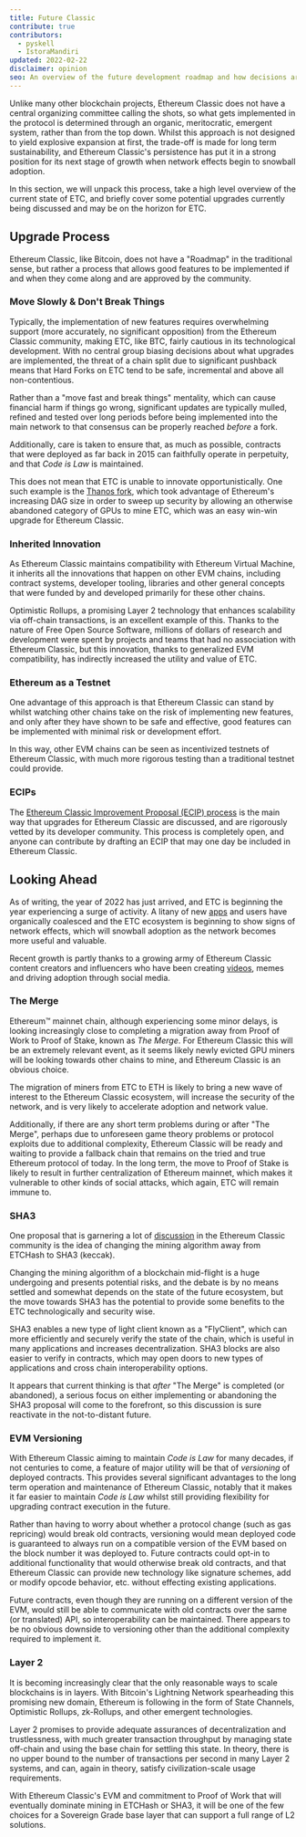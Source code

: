 ```yaml
---
title: Future Classic
contribute: true
contributors:
  - pyskell
  - IstoraMandiri
updated: 2022-02-22
disclaimer: opinion
seo: An overview of the future development roadmap and how decisions are made in the Ethereum Classic ecosystem, based on its history, principles.
---
```


Unlike many other blockchain projects, Ethereum Classic does not have a central organizing committee calling the shots, so what gets implemented in the protocol is determined through an organic, meritocratic, emergent system, rather than from the top down. Whilst this approach is not designed to yield explosive expansion at first, the trade-off is made for long term sustainability, and Ethereum Classic's persistence has put it in a strong position for its next stage of growth when network effects begin to snowball adoption.

In this section, we will unpack this process, take a high level overview of the current state of ETC, and briefly cover some potential upgrades currently being discussed and may be on the horizon for ETC.

## Upgrade Process

Ethereum Classic, like Bitcoin, does not have a "Roadmap" in the traditional sense, but rather a process that allows good features to be implemented if and when they come along and are approved by the community.

### Move Slowly & Don't Break Things

Typically, the implementation of new features requires overwhelming support (more accurately, no significant opposition) from the Ethereum Classic community, making ETC, like BTC, fairly cautious in its technological development. With no central group biasing decisions about what upgrades are implemented, the threat of a chain split due to significant pushback means that Hard Forks on ETC tend to be safe, incremental and above all non-contentious.

Rather than a "move fast and break things" mentality, which can cause financial harm if things go wrong, significant updates are typically mulled, refined and tested over long periods before being implemented into the main network to that consensus can be properly reached _before_ a fork.

Additionally, care is taken to ensure that, as much as possible, contracts that were deployed as far back in 2015 can faithfully operate in perpetuity, and that _Code is Law_ is maintained.

This does not mean that ETC is unable to innovate opportunistically. One such example is the [Thanos fork](/knowledge/forks#thanos), which took advantage of Ethereum's increasing DAG size in order to sweep up security by allowing an otherwise abandoned category of GPUs to mine ETC, which was an easy win-win upgrade for Ethereum Classic.

### Inherited Innovation

As Ethereum Classic maintains compatibility with Ethereum Virtual Machine, it inherits all the innovations that happen on other EVM chains, including contract systems, developer tooling, libraries and other general concepts that were funded by and developed primarily for these other chains.

Optimistic Rollups, a promising Layer 2 technology that enhances scalability via off-chain transactions, is an excellent example of this. Thanks to the nature of Free Open Source Software, millions of dollars of research and development were spent by projects and teams that had no association with Ethereum Classic, but this innovation, thanks to generalized EVM compatibility, has indirectly increased the utility and value of ETC.

### Ethereum as a Testnet

One advantage of this approach is that Ethereum Classic can stand by whilst watching other chains take on the risk of implementing new features, and only after they have shown to be safe and effective, good features can be implemented with minimal risk or development effort.

In this way, other EVM chains can be seen as incentivized testnets of Ethereum Classic, with much more rigorous testing than a traditional testnet could provide.

### ECIPs

The [Ethereum Classic Improvement Proposal (ECIP) process](/development/ecips) is the main way that upgrades for Ethereum Classic are discussed, and are rigorously vetted by its developer community. This process is completely open, and anyone can contribute by drafting an ECIP that may one day be included in Ethereum Classic.

## Looking Ahead

As of writing, the year of 2022 has just arrived, and ETC is beginning the year experiencing a surge of activity. A litany of new [apps](/services/apps) and users have organically coalesced and the ETC ecosystem is beginning to show signs of network effects, which will snowball adoption as the network becomes more useful and valuable.

Recent growth is partly thanks to a growing army of Ethereum Classic content creators and influencers who have been creating [videos](/videos), memes and driving adoption through social media.

### The Merge

Ethereum™ mainnet chain, although experiencing some minor delays, is looking increasingly close to completing a migration away from Proof of Work to Proof of Stake, known as _The Merge_. For Ethereum Classic this will be an extremely relevant event, as it seems likely newly evicted GPU miners will be looking towards other chains to mine, and Ethereum Classic is an obvious choice.

The migration of miners from ETC to ETH is likely to bring a new wave of interest to the Ethereum Classic ecosystem, will increase the security of the network, and is very likely to accelerate adoption and network value.

Additionally, if there are any short term problems during or after "The Merge", perhaps due to unforeseen game theory problems or protocol exploits due to additional complexity, Ethereum Classic will be ready and waiting to provide a fallback chain that remains on the tried and true Ethereum protocol of today. In the long term, the move to Proof of Stake is likely to result in further centralization of Ethereum mainnet, which makes it vulnerable to other kinds of social attacks, which again, ETC will remain immune to.

### SHA3

One proposal that is garnering a lot of [discussion](https://etccooperative.org/posts/2020-12-03-why-keccak/) in the Ethereum Classic community is the idea of changing the mining algorithm away from ETCHash to SHA3 (keccak).

Changing the mining algorithm of a blockchain mid-flight is a huge undergoing and presents potential risks, and the debate is by no means settled and somewhat depends on the state of the future ecosystem, but the move towards SHA3 has the potential to provide some benefits to the ETC technologically and security wise.

SHA3 enables a new type of light client known as a "FlyClient", which can more efficiently and securely verify the state of the chain, which is useful in many applications and increases decentralization. SHA3 blocks are also easier to verify in contracts, which may open doors to new types of applications and cross chain interoperability options.

It appears that current thinking is that _after_ "The Merge" is completed (or abandoned), a serious focus on either implementing or abandoning the SHA3 proposal will come to the forefront, so this discussion is sure reactivate in the not-to-distant future.

### EVM Versioning

With Ethereum Classic aiming to maintain _Code is Law_ for many decades, if not centuries to come, a feature of major utility will be that of _versioning_ of deployed contracts. This provides several significant advantages to the long term operation and maintenance of Ethereum Classic, notably that it makes it far easier to maintain _Code is Law_ whilst still providing flexibility for upgrading contract execution in the future.

Rather than having to worry about whether a protocol change (such as gas repricing) would break old contracts, versioning would mean deployed code is guaranteed to always run on a compatible version of the EVM based on the block number it was deployed to. Future contracts could opt-in to additional functionality that would otherwise break old contracts, and that Ethereum Classic can provide new technology like signature schemes, add or modify opcode behavior, etc. without effecting existing applications.

Future contracts, even though they are running on a different version of the EVM, would still be able to communicate with old contracts over the same (or translated) API, so interoperability can be maintained. There appears to be no obvious downside to versioning other than the additional complexity required to implement it.

### Layer 2

It is becoming increasingly clear that the only reasonable ways to scale blockchains is in layers. With Bitcoin's Lightning Network spearheading this promising new domain, Ethereum is following in the form of State Channels, Optimistic Rollups, zk-Rollups, and other emergent technologies.

Layer 2 promises to provide adequate assurances of decentralization and trustlessness, with much greater transaction throughput by managing state off-chain and using the base chain for settling this state. In theory, there is no upper bound to the number of transactions per second in many Layer 2 systems, and can, again in theory, satisfy civilization-scale usage requirements.

With Ethereum Classic's EVM and commitment to Proof of Work that will eventually dominate mining in ETCHash or SHA3, it will be one of the few choices for a Sovereign Grade base layer that can support a full range of L2 solutions.
